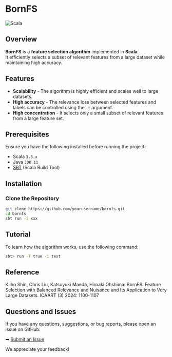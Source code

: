 # BornFS

![Scala](https://img.shields.io/badge/Scala-3.x-red.svg)

## Overview

**BornFS** is a **feature selection algorithm** implemented in **Scala**.  
It efficiently selects a subset of relevant features from a large dataset while maintaining high accuracy.

## Features

- **Scalability** - The algorithm is highly efficient and scales well to large datasets.
- **High accuracy** - The relevance loss between selected features and labels can be controlled using the `-t` argument.
- **High concentration** - It selects only a small subset of relevant features from a large feature set.

## Prerequisites

Ensure you have the following installed before running the project:
- Scala `3.3.x`
- Java `JDK 11`
- [SBT](https://www.scala-sbt.org/) (Scala Build Tool)

## Installation

### Clone the Repository

```sh
git clone https://github.com/yourusername/bornfs.git
cd bornfs
sbt run -i xxx
```

## Tutorial

To learn how the algorithm works, use the following command:

```sh
sbt> run -T true -i test
```

## Reference

Kilho Shin, Chris Liu, Katsuyuki Maeda, Hiroaki Ohshima:
BornFS: Feature Selection with Balanced Relevance and Nuisance and Its Application to Very Large Datasets. ICAART (3) 2024: 1100-1107

## Questions and Issues

If you have any questions, suggestions, or bug reports, please open an issue on GitHub:  

➡ [Submit an Issue](https://github.com/yourusername/repository-name/issues)  

We appreciate your feedback!
